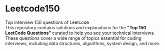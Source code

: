 # Leetcode150
Top Interview 150 questions of Leetcode <br>
This repository contains solutions and explanations for the <b> "Top 150 LeetCode Questions" </b>curated to help you ace your technical interviews. These questions cover a wide range of topics essential for coding interviews, including data structures, algorithms, system design, and more.
